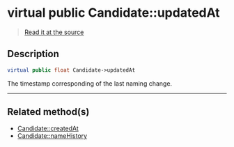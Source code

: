 # virtual public Candidate::updatedAt

> [Read it at the source](https://github.com/julien-boudry/Condorcet/blob/master/src/Candidate.php#L16)

## Description    

```php
virtual public float Candidate->updatedAt 
```

The timestamp corresponding of the last naming change.

---------------------------------------

## Related method(s)      

* [Candidate::createdAt](/Docs/api-reference/Candidate%20Class/Candidate--createdAt.md)    
* [Candidate::nameHistory](/Docs/api-reference/Candidate%20Class/Candidate--nameHistory.md)    
